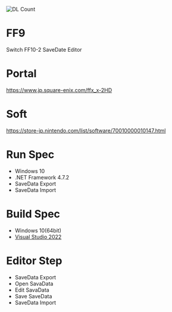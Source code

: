 ![DL Count](https://img.shields.io/github/downloads/turtle-insect/FF10-2/total.svg)

# FF9
Switch FF10-2 SaveDate Editor

# Portal
https://www.jp.square-enix.com/ffx_x-2HD

# Soft
https://store-jp.nintendo.com/list/software/70010000010147.html

# Run Spec
* Windows 10
* .NET Framework 4.7.2
* SaveData Export
* SaveData Import

# Build Spec
* Windows 10(64bit)
* [Visual Studio 2022](https://visualstudio.microsoft.com/ja/vs/)

# Editor Step
* SaveData Export
* Open SavaData
* Edit SavaData
* Save SaveData
* SaveData Import
